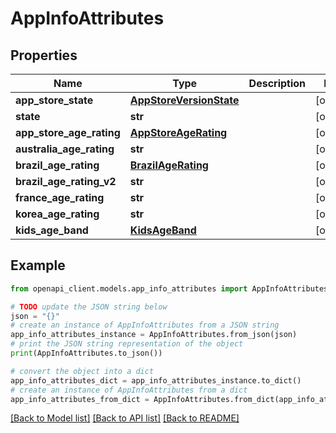# AppInfoAttributes


## Properties

Name | Type | Description | Notes
------------ | ------------- | ------------- | -------------
**app_store_state** | [**AppStoreVersionState**](AppStoreVersionState.md) |  | [optional] 
**state** | **str** |  | [optional] 
**app_store_age_rating** | [**AppStoreAgeRating**](AppStoreAgeRating.md) |  | [optional] 
**australia_age_rating** | **str** |  | [optional] 
**brazil_age_rating** | [**BrazilAgeRating**](BrazilAgeRating.md) |  | [optional] 
**brazil_age_rating_v2** | **str** |  | [optional] 
**france_age_rating** | **str** |  | [optional] 
**korea_age_rating** | **str** |  | [optional] 
**kids_age_band** | [**KidsAgeBand**](KidsAgeBand.md) |  | [optional] 

## Example

```python
from openapi_client.models.app_info_attributes import AppInfoAttributes

# TODO update the JSON string below
json = "{}"
# create an instance of AppInfoAttributes from a JSON string
app_info_attributes_instance = AppInfoAttributes.from_json(json)
# print the JSON string representation of the object
print(AppInfoAttributes.to_json())

# convert the object into a dict
app_info_attributes_dict = app_info_attributes_instance.to_dict()
# create an instance of AppInfoAttributes from a dict
app_info_attributes_from_dict = AppInfoAttributes.from_dict(app_info_attributes_dict)
```
[[Back to Model list]](../README.md#documentation-for-models) [[Back to API list]](../README.md#documentation-for-api-endpoints) [[Back to README]](../README.md)


